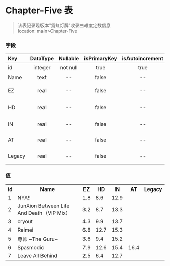 # Chapter-Five 表
> 该表记录现版本"霓虹灯牌"收录曲难度定数信息 <br>
> location: main>Chapter-Five

### 字段
| Key | DataType | Nullable | isPrimaryKey | isAutoincrement | p.s. |
|:--|:-:|:-:|:-:|:-:|:--|
| id | integer | not null | true | true | 主键 |
| Name | text | -- | false | -- | 收录曲 |
| EZ | real | -- | false | -- | Easy难度 |
| HD | real | -- | false | -- | Hard难度 |
| IN | real | -- | false | -- | Insane难度 |
| AT | real | -- | false | -- | Another难度 |
| Legacy | real | -- | false | -- | Legacy难度 |

### 值
<table><tr><th>id</th><th>Name</th><th>EZ</th><th>HD</th><th>IN</th><th>AT</th><th>Legacy</th><tr><tr><td>1</td><td>NYA!!</td><td>1.8</td><td>8.6</td><td>12.9</td><td>  </td><td>  </td></tr><tr><td>2</td><td>JunXion Between Life And Death（VIP Mix）</td><td>3.2</td><td>8.7</td><td>13.3</td><td>  </td><td>  </td></tr><tr><td>3</td><td>cryout</td><td>4.3</td><td>9.9</td><td>13.7</td><td>  </td><td>  </td></tr><tr><td>4</td><td>Reimei</td><td>6.8</td><td>12.7</td><td>15.3</td><td>  </td><td>  </td></tr><tr><td>5</td><td>尊师 ~The Guru~</td><td>3.6</td><td>9.4</td><td>15.2</td><td>  </td><td>  </td></tr><tr><td>6</td><td>Spasmodic</td><td>7.9</td><td>12.6</td><td>15.4</td><td>16.4</td><td>  </td></tr><tr><td>7</td><td>Leave All Behind</td><td>2.5</td><td>6.4</td><td>12.7</td><td>  </td><td>  </td></tr></table>